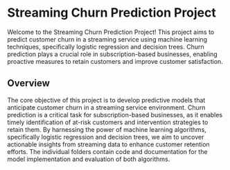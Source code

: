 # Streaming Churn Prediction Project

Welcome to the Streaming Churn Prediction Project! This project aims to predict customer churn in a streaming service using machine learning techniques, specifically logistic regression and decision trees. Churn prediction plays a crucial role in subscription-based businesses, enabling proactive measures to retain customers and improve customer satisfaction.

## Overview

The core objective of this project is to develop predictive models that anticipate customer churn in a streaming service environment. Churn prediction is a critical task for subscription-based businesses, as it enables timely identification of at-risk customers and intervention strategies to retain them. By harnessing the power of machine learning algorithms, specifically logistic regression and decision trees, we aim to uncover actionable insights from streaming data to enhance customer retention efforts.
The individual folders contain code and documentation for the model implementation and evaluation of both algorithms.